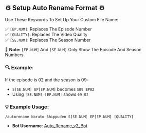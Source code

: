 ## ⚙️ Setup Auto Rename Format ⚙️

Use These Keywords To Set Up Your Custom File Name:

✅ `[EP.NUM]`: Replaces The Episode Number  
✅ `[QUALITY]`: Replaces The Video Quality  
✅ `[SE.NUM]`: Replaces The Season Number

🔹 **Note:** `[EP.NUM]` And `[SE.NUM]` Only Show The Episode And Season Numbers.

### 🔍 Example:
If the episode is 02 and the season is 09:
- `S[SE.NUM] EP[EP.NUM]` becomes `S09 EP02`
- Using `[SE.NUM] [EP.NUM]` shows `09 02`

### 💡 Example Usage:
```
/autorename Naruto Shippuden S[SE.NUM] EP[EP.NUM] [QUALITY]
```
- **Bot Username**: [Auto_Rename_v2_Bot](https://t.me/Auto_Rename_v2_Bot)
